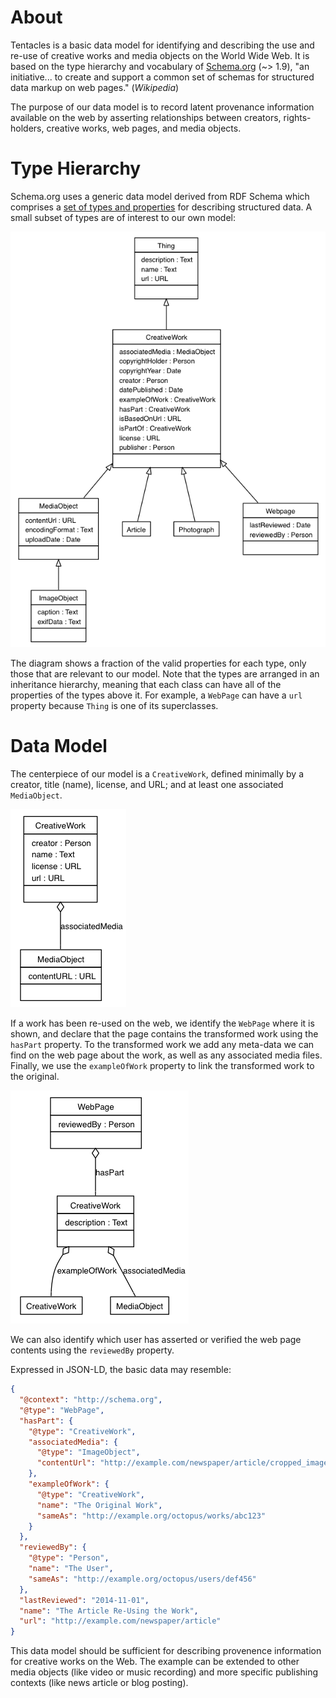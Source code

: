 About
=====

Tentacles is a basic data model for identifying and describing the use and re-use of creative works and media objects on the World Wide Web. It is based on the type hierarchy and vocabulary of [Schema.org](http://schema.org/) (~> 1.9), "an initiative... to create and support a common set of schemas for structured data markup on web pages." (*Wikipedia*)

The purpose of our data model is to record latent provenance information available on the web by asserting relationships between creators, rights-holders, creative works, web pages, and media objects.

Type Hierarchy
==============

Schema.org uses a generic data model derived from RDF Schema which comprises a [set of types and properties](http://schema.org/docs/full.html) for describing structured data. A small subset of types are of interest to our own model:

![TypeHierarchy.png](https://raw.githubusercontent.com/christopheradams/tentacles/master/uml/TypeHierarchy.png)

The diagram shows a fraction of the valid properties for each type, only those that are relevant to our model. Note that the types are arranged in an inheritance hierarchy, meaning that each class can have all of the properties of the types above it. For example, a `WebPage` can have a `url` property because `Thing` is one of its superclasses.

Data Model
==========

The centerpiece of our model is a `CreativeWork`, defined minimally by a creator, title (name), license, and URL; and at least one associated `MediaObject`.

![UseCase.png](https://raw.githubusercontent.com/christopheradams/tentacles/master/uml/UseCase.png)

If a work has been re-used on the web, we identify the `WebPage` where it is shown, and declare that the page contains the transformed work using the `hasPart` property. To the transformed work we add any meta-data we can find on the web page about the work, as well as any associated media files. Finally, we use the `exampleOfWork` property to link the transformed work to the original.

![ReuseCase.png](https://raw.githubusercontent.com/christopheradams/tentacles/master/uml/ReuseCase.png)

We can also identify which user has asserted or verified the web page contents using the `reviewedBy` property.

Expressed in JSON-LD, the basic data may resemble:

```json
{
  "@context": "http://schema.org",
  "@type": "WebPage",
  "hasPart": {
    "@type": "CreativeWork",
    "associatedMedia": {
      "@type": "ImageObject",
      "contentUrl": "http://example.com/newspaper/article/cropped_image.jpg"
    },
    "exampleOfWork": {
      "@type": "CreativeWork",
      "name": "The Original Work",
      "sameAs": "http://example.org/octopus/works/abc123"
    }
  },
  "reviewedBy": {
    "@type": "Person",
    "name": "The User",
    "sameAs": "http://example.org/octopus/users/def456"
  },
  "lastReviewed": "2014-11-01",
  "name": "The Article Re-Using the Work",
  "url": "http://example.com/newspaper/article"
}
```

This data model should be sufficient for describing provenence information for creative works on the Web. The example can be extended to other media objects (like video or music recording) and more specific publishing contexts (like news article or blog posting).
